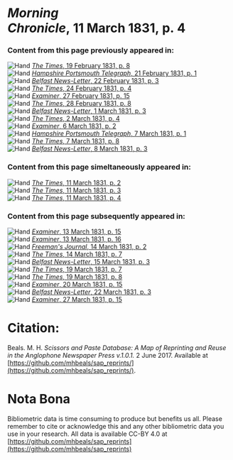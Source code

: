 # *Morning Chronicle*, 11 March 1831, p. 4  
  
### Content from this page previously appeared in:  
![Hand](http://scissorsandpaste.net/wp-content/uploads/2017/06/smallhandpointer.png) [*The Times*, 19 February 1831, p. 8](https://mhbeals.github.io/sap_html/The-Times/The-Times-19-February-1831-p-8)  
![Hand](http://scissorsandpaste.net/wp-content/uploads/2017/06/smallhandpointer.png) [*Hampshire Portsmouth Telegraph*, 21 February 1831, p. 1](https://mhbeals.github.io/sap_html/Hampshire-Portsmouth-Telegraph/Hampshire-Portsmouth-Telegraph-21-February-1831-p-1)  
![Hand](http://scissorsandpaste.net/wp-content/uploads/2017/06/smallhandpointer.png) [*Belfast News-Letter*, 22 February 1831, p. 3](https://mhbeals.github.io/sap_html/Belfast-News-Letter/Belfast-News-Letter-22-February-1831-p-3)  
![Hand](http://scissorsandpaste.net/wp-content/uploads/2017/06/smallhandpointer.png) [*The Times*, 24 February 1831, p. 4](https://mhbeals.github.io/sap_html/The-Times/The-Times-24-February-1831-p-4)  
![Hand](http://scissorsandpaste.net/wp-content/uploads/2017/06/smallhandpointer.png) [*Examiner*, 27 February 1831, p. 15](https://mhbeals.github.io/sap_html/Examiner/Examiner-27-February-1831-p-15)  
![Hand](http://scissorsandpaste.net/wp-content/uploads/2017/06/smallhandpointer.png) [*The Times*, 28 February 1831, p. 8](https://mhbeals.github.io/sap_html/The-Times/The-Times-28-February-1831-p-8)  
![Hand](http://scissorsandpaste.net/wp-content/uploads/2017/06/smallhandpointer.png) [*Belfast News-Letter*, 1 March 1831, p. 3](https://mhbeals.github.io/sap_html/Belfast-News-Letter/Belfast-News-Letter-1-March-1831-p-3)  
![Hand](http://scissorsandpaste.net/wp-content/uploads/2017/06/smallhandpointer.png) [*The Times*, 2 March 1831, p. 4](https://mhbeals.github.io/sap_html/The-Times/The-Times-2-March-1831-p-4)  
![Hand](http://scissorsandpaste.net/wp-content/uploads/2017/06/smallhandpointer.png) [*Examiner*, 6 March 1831, p. 2](https://mhbeals.github.io/sap_html/Examiner/Examiner-6-March-1831-p-2)  
![Hand](http://scissorsandpaste.net/wp-content/uploads/2017/06/smallhandpointer.png) [*Hampshire Portsmouth Telegraph*, 7 March 1831, p. 1](https://mhbeals.github.io/sap_html/Hampshire-Portsmouth-Telegraph/Hampshire-Portsmouth-Telegraph-7-March-1831-p-1)  
![Hand](http://scissorsandpaste.net/wp-content/uploads/2017/06/smallhandpointer.png) [*The Times*, 7 March 1831, p. 8](https://mhbeals.github.io/sap_html/The-Times/The-Times-7-March-1831-p-8)  
![Hand](http://scissorsandpaste.net/wp-content/uploads/2017/06/smallhandpointer.png) [*Belfast News-Letter*, 8 March 1831, p. 3](https://mhbeals.github.io/sap_html/Belfast-News-Letter/Belfast-News-Letter-8-March-1831-p-3)  
  
### Content from this page simeltaneously appeared in:  
![Hand](http://scissorsandpaste.net/wp-content/uploads/2017/06/smallhandpointer.png) [*The Times*, 11 March 1831, p. 2](https://mhbeals.github.io/sap_html/The-Times/The-Times-11-March-1831-p-2)  
![Hand](http://scissorsandpaste.net/wp-content/uploads/2017/06/smallhandpointer.png) [*The Times*, 11 March 1831, p. 3](https://mhbeals.github.io/sap_html/The-Times/The-Times-11-March-1831-p-3)  
![Hand](http://scissorsandpaste.net/wp-content/uploads/2017/06/smallhandpointer.png) [*The Times*, 11 March 1831, p. 4](https://mhbeals.github.io/sap_html/The-Times/The-Times-11-March-1831-p-4)  
  
### Content from this page subsequently appeared in:  
![Hand](http://scissorsandpaste.net/wp-content/uploads/2017/06/smallhandpointer.png) [*Examiner*, 13 March 1831, p. 15](https://mhbeals.github.io/sap_html/Examiner/Examiner-13-March-1831-p-15)  
![Hand](http://scissorsandpaste.net/wp-content/uploads/2017/06/smallhandpointer.png) [*Examiner*, 13 March 1831, p. 16](https://mhbeals.github.io/sap_html/Examiner/Examiner-13-March-1831-p-16)  
![Hand](http://scissorsandpaste.net/wp-content/uploads/2017/06/smallhandpointer.png) [*Freeman's Journal*, 14 March 1831, p. 2](https://mhbeals.github.io/sap_html/Freeman's-Journal/Freeman's-Journal-14-March-1831-p-2)  
![Hand](http://scissorsandpaste.net/wp-content/uploads/2017/06/smallhandpointer.png) [*The Times*, 14 March 1831, p. 7](https://mhbeals.github.io/sap_html/The-Times/The-Times-14-March-1831-p-7)  
![Hand](http://scissorsandpaste.net/wp-content/uploads/2017/06/smallhandpointer.png) [*Belfast News-Letter*, 15 March 1831, p. 3](https://mhbeals.github.io/sap_html/Belfast-News-Letter/Belfast-News-Letter-15-March-1831-p-3)  
![Hand](http://scissorsandpaste.net/wp-content/uploads/2017/06/smallhandpointer.png) [*The Times*, 19 March 1831, p. 7](https://mhbeals.github.io/sap_html/The-Times/The-Times-19-March-1831-p-7)  
![Hand](http://scissorsandpaste.net/wp-content/uploads/2017/06/smallhandpointer.png) [*The Times*, 19 March 1831, p. 8](https://mhbeals.github.io/sap_html/The-Times/The-Times-19-March-1831-p-8)  
![Hand](http://scissorsandpaste.net/wp-content/uploads/2017/06/smallhandpointer.png) [*Examiner*, 20 March 1831, p. 15](https://mhbeals.github.io/sap_html/Examiner/Examiner-20-March-1831-p-15)  
![Hand](http://scissorsandpaste.net/wp-content/uploads/2017/06/smallhandpointer.png) [*Belfast News-Letter*, 22 March 1831, p. 3](https://mhbeals.github.io/sap_html/Belfast-News-Letter/Belfast-News-Letter-22-March-1831-p-3)  
![Hand](http://scissorsandpaste.net/wp-content/uploads/2017/06/smallhandpointer.png) [*Examiner*, 27 March 1831, p. 15](https://mhbeals.github.io/sap_html/Examiner/Examiner-27-March-1831-p-15)  


# Citation: 

Beals. M. H. *Scissors and Paste Database: A Map of Reprinting and Reuse in the Anglophone Newspaper Press v.1.0.1.* 2 June 2017. Available at [https://github.com/mhbeals/sap_reprints/](https://github.com/mhbeals/sap_reprints/). 

# Nota Bona

Bibliometric data is time consuming to produce but benefits us all. Please remember to cite or acknowledge this and any other bibliometric data you use in your research. All data is available CC-BY 4.0 at [https://github.com/mhbeals/sap_reprints](https://github.com/mhbeals/sap_reprints)